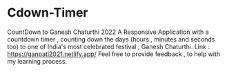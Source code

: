 # Cdown-Timer
CountDown to Ganesh Chaturthi 2022
A Responsive Application with a countdown timer , counting down the days (hours , minutes and seconds too) to one of India's most celebrated festival , Ganesh Chaturthi.
Link : https://ganpati2021.netlify.app/
Feel free to provide feedback , to help with my learning process.
